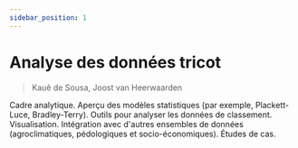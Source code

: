 ```yaml
---
sidebar_position: 1
---
```


# Analyse des données tricot

> Kauê de Sousa, Joost van Heerwaarden

Cadre analytique. Aperçu des modèles statistiques (par exemple, Plackett-Luce, Bradley-Terry). Outils pour analyser les données de classement. Visualisation. Intégration avec d'autres ensembles de données (agroclimatiques, pédologiques et socio-économiques). Études de cas.
